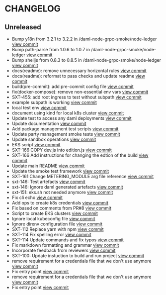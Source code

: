# CHANGELOG

## Unreleased

* Bump y18n from 3.2.1 to 3.2.2 in /daml-node-grpc-smoke/node-ledger [view commit](https://github.com/catenasys/sextant-dev/commit/c754328af174d545d0b780fe09fbd6a54dc282e3)
* Bump path-parse from 1.0.6 to 1.0.7 in /daml-node-grpc-smoke/node-ledger [view commit](https://github.com/catenasys/sextant-dev/commit/025b0a6a0ba0c51feeffe73f39bc5bb6151372f1)
* Bump shelljs from 0.8.3 to 0.8.5 in /daml-node-grpc-smoke/node-ledger [view commit](https://github.com/catenasys/sextant-dev/commit/d8350d97e8bb829a6dd824ab5d31f83451d3e876)
* docs(readme): remove unnecessary horizontal rules [view commit](https://github.com/catenasys/sextant-dev/commit/01572c854b850dbb497a62cacd746b090c96512e)
* docs(readme): reformat to pass checks and update readme [view commit](https://github.com/catenasys/sextant-dev/commit/38d19009958a2f903a992997aabd1dbce069d653)
* build(pre-commit): add pre-commit config file [view commit](https://github.com/catenasys/sextant-dev/commit/9609f3594867677b69f66dd8c9317693c62f490a)
* fix(docker-compose): remove non-essential env vars [view commit](https://github.com/catenasys/sextant-dev/commit/e9034886b79f77ceac84769d61906d5fc6567b71)
* SXT-455: add root ingress to test without subpath [view commit](https://github.com/catenasys/sextant-dev/commit/8bfc737afa2ff3fda205806fdae0a862bee5ad4a)
* example subpath is working [view commit](https://github.com/catenasys/sextant-dev/commit/2eecbb7fac46fceb67d09c3a245dea1b17d9e5fa)
* local test env [view commit](https://github.com/catenasys/sextant-dev/commit/3570dfcecec054be960f7dfb516374fdaeb4a531)
* document using kind for local k8s cluster [view commit](https://github.com/catenasys/sextant-dev/commit/5b75efacd1271bd79b862d932e64a9b44c3cc04f)
* Update test to access any daml deployments [view commit](https://github.com/catenasys/sextant-dev/commit/6ea9fb8b4ea73a29ada4cc36546e71e61f01b235)
* Update documentation [view commit](https://github.com/catenasys/sextant-dev/commit/cd4820b342d4238307a371481d37bc157e7adeb7)
* Add package management test scripts [view commit](https://github.com/catenasys/sextant-dev/commit/8b7fae9dd28403310dadb289e13cdab1a536b39e)
* Update party management smoke tests [view commit](https://github.com/catenasys/sextant-dev/commit/77cc3a111b14127bd8f9f7097a7c7d0ff234b665)
* Update sandbox operations [view commit](https://github.com/catenasys/sextant-dev/commit/ba85b711cf3fe680fa7cd09597a77667b382153f)
* EKS script [view commit](https://github.com/catenasys/sextant-dev/commit/96dbf68356ff6e111666ef9193d9120ef6aba432)
* SXT-166 COPY dev.js into edition.js [view commit](https://github.com/catenasys/sextant-dev/commit/da31523cd44c99ed838a33a8a15251796539292b)
* SXT-166 Add instructions for changing the edtion of the build [view commit](https://github.com/catenasys/sextant-dev/commit/5ad24cd80139a7ecdb467bef4afef0eddc52c14e)
* Update main README [view commit](https://github.com/catenasys/sextant-dev/commit/2aa134fb82e5febf12220d3dfc82dbe3edc43adc)
* Update the smoke test framework [view commit](https://github.com/catenasys/sextant-dev/commit/06e1c65375649ed24baa99e9886e1a5c3f7c67a1)
* SXT-161 Change METERING_MODULE arg file reference [view commit](https://github.com/catenasys/sextant-dev/commit/c2d7b0ccb33797626b325a8336ac52905e4a6c8c)
* sxt-146: Test artefacts [view commit](https://github.com/catenasys/sextant-dev/commit/52543cf53e2eb4bd826cc0e42c8459adda2f6660)
* sxt-146: Ignore daml generated artefacts [view commit](https://github.com/catenasys/sextant-dev/commit/296e71afde7992748d772c44745c428f7a389583)
* sxt-151: eks.sh not needed anymore [view commit](https://github.com/catenasys/sextant-dev/commit/6d3797144eb855524299735447785bd278d73e2f)
* Fix cli echo [view commit](https://github.com/catenasys/sextant-dev/commit/fa2be5d7d58f5ef502fc3056fcc818aff3a13bb3)
* Add ops to create k8s credentials [view commit](https://github.com/catenasys/sextant-dev/commit/6f23bb3601e4f268c2d0a5f64515c09ed3cc04ff)
* Fix based on comments from PR#8 [view commit](https://github.com/catenasys/sextant-dev/commit/ae08757b97db56f64f4b5af5723cfd4be534eeaa)
* Script to create EKS clusters [view commit](https://github.com/catenasys/sextant-dev/commit/f814dbc1b14ffd48beced32b216ddd5796930d39)
* Ignore local kubeconfig file [view commit](https://github.com/catenasys/sextant-dev/commit/af05f7835faeae5f1e7b9d26914b93a70f36d398)
* Ignore direnv configuration file [view commit](https://github.com/catenasys/sextant-dev/commit/28f253d498a05346aaa03873d48558cd93b4d7d7)
* SXT-112 Replace yarn with npm [view commit](https://github.com/catenasys/sextant-dev/commit/c59f6474394c0d9917ccd61bc59d811da8282a85)
* SXT-114 Fix spelling error [view commit](https://github.com/catenasys/sextant-dev/commit/c8d6cd12e5428f6b24f78c968c68ea87fc7f48b0)
* SXT-114 Update commands and fix typos [view commit](https://github.com/catenasys/sextant-dev/commit/0caf0c1a02be8f75ef0a1dcc7822398bc98562e3)
* Fix markdown formatting and grammar [view commit](https://github.com/catenasys/sextant-dev/commit/935e21f8a0deb594a095c99c0cb6cee5c932d963)
* Incorporate feedback from reviewers [view commit](https://github.com/catenasys/sextant-dev/commit/00c3a4a98936b3bbdd16d40f90f193e1750726a5)
* SXT-100: Update instuction to build and run project [view commit](https://github.com/catenasys/sextant-dev/commit/436acbda72586a07a439e1106c67c19a1911d219)
* remove requirement for a credentials file that we don't use anymore [view commit](https://github.com/catenasys/sextant-dev/commit/18c48b1f780f879576bb5823394e52ab944b070f)
* Fix entry point [view commit](https://github.com/catenasys/sextant-dev/commit/bedcc81886f54f5656c63e56e4055234b76e0bea)
* remove requirement for a credentials file that we don't use anymore [view commit](https://github.com/catenasys/sextant-dev/commit/f119a18a8c0934569ee1bcdbd7bb1033eb9eb700)
* Fix entry point [view commit](https://github.com/catenasys/sextant-dev/commit/3664f6a1174eddb3478092a66db5bcdde57d0096)

